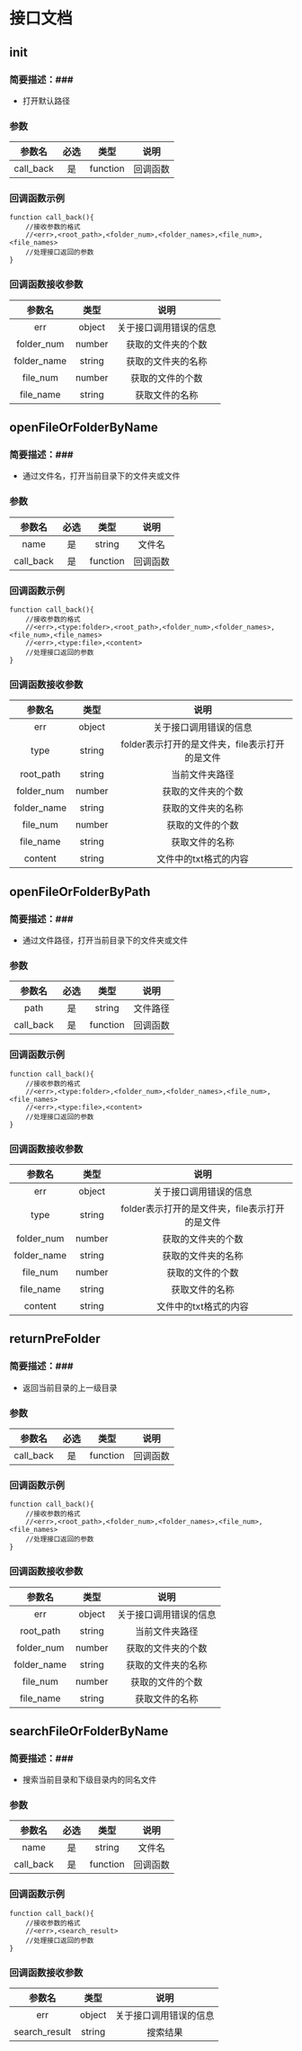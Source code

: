 # 接口文档 #

## init ##
### 简要描述：###
- 打开默认路径

### 参数 ###
参数名|必选|类型|说明
:--:|:--:|:--:|:--:
call_back|是|function|回调函数               

### 回调函数示例 ###
    function call_back(){
		//接收参数的格式
		//<err>,<root_path>,<folder_num>,<folder_names>,<file_num>,<file_names>
		//处理接口返回的参数
	}

### 回调函数接收参数 ###

参数名|类型|说明
:--:|:--:|:--:
err|object|关于接口调用错误的信息
folder_num|number|获取的文件夹的个数
folder_name|string|获取的文件夹的名称
file_num|number|获取的文件的个数
file_name|string|获取文件的名称

## openFileOrFolderByName ##
### 简要描述：###
- 通过文件名，打开当前目录下的文件夹或文件

### 参数 ###
参数名|必选|类型|说明
:--:|:--:|:--:|:--:
name|是|string|文件名
call_back|是|function|回调函数               

### 回调函数示例 ###
    function call_back(){
		//接收参数的格式
		//<err>,<type:folder>,<root_path>,<folder_num>,<folder_names>,<file_num>,<file_names>
		//<err>,<type:file>,<content>
		//处理接口返回的参数
	}

### 回调函数接收参数 ###

参数名|类型|说明
:--:|:--:|:--:
err|object|关于接口调用错误的信息
type|string|folder表示打开的是文件夹，file表示打开的是文件
root_path|string|当前文件夹路径
folder_num|number|获取的文件夹的个数
folder_name|string|获取的文件夹的名称
file_num|number|获取的文件的个数
file_name|string|获取文件的名称
content|string|文件中的txt格式的内容

## openFileOrFolderByPath ##

### 简要描述：###
- 通过文件路径，打开当前目录下的文件夹或文件

### 参数 ###
参数名|必选|类型|说明
:--:|:--:|:--:|:--:
path|是|string|文件路径
call_back|是|function|回调函数               

### 回调函数示例 ###
    function call_back(){
		//接收参数的格式
		//<err>,<type:folder>,<folder_num>,<folder_names>,<file_num>,<file_names>
		//<err>,<type:file>,<content>
		//处理接口返回的参数
	}

### 回调函数接收参数 ###

参数名|类型|说明
:--:|:--:|:--:
err|object|关于接口调用错误的信息
type|string|folder表示打开的是文件夹，file表示打开的是文件
folder_num|number|获取的文件夹的个数
folder_name|string|获取的文件夹的名称
file_num|number|获取的文件的个数
file_name|string|获取文件的名称
content|string|文件中的txt格式的内容

## returnPreFolder ##

### 简要描述：###
- 返回当前目录的上一级目录

### 参数 ###
参数名|必选|类型|说明
:--:|:--:|:--:|:--:
call_back|是|function|回调函数               

### 回调函数示例 ###
    function call_back(){
		//接收参数的格式
		//<err>,<root_path>,<folder_num>,<folder_names>,<file_num>,<file_names>
		//处理接口返回的参数
	}

### 回调函数接收参数 ###

参数名|类型|说明
:--:|:--:|:--:
err|object|关于接口调用错误的信息
root_path|string|当前文件夹路径
folder_num|number|获取的文件夹的个数
folder_name|string|获取的文件夹的名称
file_num|number|获取的文件的个数
file_name|string|获取文件的名称

## searchFileOrFolderByName ##

### 简要描述：###
- 搜索当前目录和下级目录内的同名文件

### 参数 ###
参数名|必选|类型|说明
:--:|:--:|:--:|:--:
name|是|string|文件名
call_back|是|function|回调函数               

### 回调函数示例 ###
    function call_back(){
		//接收参数的格式
		//<err>,<search_result>
		//处理接口返回的参数
	}

### 回调函数接收参数 ###

参数名|类型|说明
:--:|:--:|:--:
err|object|关于接口调用错误的信息
search_result|string|搜索结果